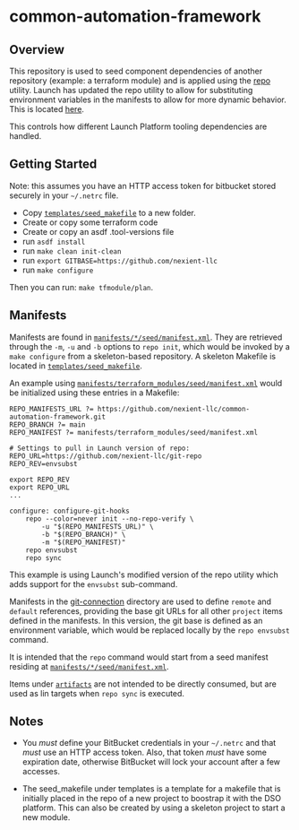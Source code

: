 # common-automation-framework

## Overview

This repository is used to seed component dependencies of another repository (example: a terraform module) and is applied using the [repo](https://gerrit.googlesource.com/git-repo/) utility.  Launch has updated the repo utility to allow for substituting environment variables in the manifests to allow for more dynamic behavior.  This is located [here](https://github.com/nexient-llc/git-repo).

This controls how different Launch Platform tooling dependencies are handled.

## Getting Started

Note: this assumes you have an HTTP access token for bitbucket stored securely in your `~/.netrc` file.

* Copy [`templates/seed_makefile`](./templates/seed_makefile) to a new folder.
* Create or copy some terraform code
* Create or copy an asdf .tool-versions file
* run `asdf install`
* run `make clean init-clean`
* run `export GITBASE=https://github.com/nexient-llc`
* run `make configure`

Then you can run: `make tfmodule/plan`.

## Manifests

Manifests are found in [`manifests/*/seed/manifest.xml`](./manifests/*/seed/manifest.xm).  They are retrieved through the `-m`, `-u` and `-b` options to `repo init`, which would be invoked by a `make configure` from a skeleton-based repository.  A skeleton Makefile is located in [`templates/seed_makefile`](./templates/seed_makefile).

An example using [`manifests/terraform_modules/seed/manifest.xml`](./manifests/terraform_modules/seed/manifest.xml) would be initialized using these entries in a Makefile:

```
REPO_MANIFESTS_URL ?= https://github.com/nexient-llc/common-automation-framework.git
REPO_BRANCH ?= main
REPO_MANIFEST ?= manifests/terraform_modules/seed/manifest.xml

# Settings to pull in Launch version of repo:
REPO_URL=https://github.com/nexient-llc/git-repo
REPO_REV=envsubst

export REPO_REV
export REPO_URL
...

configure: configure-git-hooks
	repo --color=never init --no-repo-verify \
		-u "$(REPO_MANIFESTS_URL)" \
		-b "$(REPO_BRANCH)" \
		-m "$(REPO_MANIFEST)"
	repo envsubst
	repo sync
```

This example is using Launch's modified version of the repo utility which adds support for the `envsubst` sub-command.

Manifests in the [git-connection](./git-connection/) directory are used to define `remote` and `default` references, providing the base git URLs for all other `project` items defined in the manifests.  In this version, the git base is defined as an environment variable, which would be replaced locally by the `repo envsubst` command.

It is intended that the `repo` command would start from a seed manifest residing at [`manifests/*/seed/manifest.xml`](./manifests/manifests/*/seed/manifest.xml).

Items under [`artifacts`](artifacts/) are not intended to be directly consumed, but are used as lin targets when `repo sync` is executed.

## Notes

* You *must* define your BitBucket credentials in your `~/.netrc` and that *must* use an HTTP access token.  Also, that token *must* have some expiration date, otherwise BitBucket will lock your account after a few accesses.

* The seed_makefile under templates is a template for a makefile that is initially placed in the repo of a new project to boostrap it with the DSO platform.  This can also be created by using a skeleton project to start a new module.
